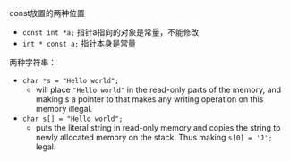 const放置的两种位置

- `const int *a;` 指针a指向的对象是常量，不能修改
- `int * const a;` 指针本身是常量

两种字符串：

- `char *s = "Hello world";`
  - will place `"Hello world"` in the read-only parts of the memory, and making s a pointer to that makes any writing operation on this memory illegal.
- `char s[] = "Hello world";`
  - puts the literal string in read-only memory and copies the string to newly allocated memory on the stack. Thus making `s[0] = 'J';` legal.